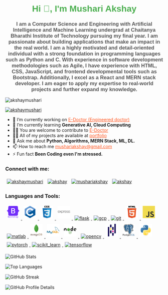 <h1 align="center" style="font-family: Arial, sans-serif; color: #4CAF50;">Hi 👋, I'm Mushari Akshay</h1>

<h3 align="center" style="font-family: Arial, sans-serif; color: #555;">
  I am a Computer Science and Engineering with Artificial Intelligence and Machine Learning undergrad at Chaitanya Bharathi Institute of Technology pursuing my final year. I am passionate about building applications that make an impact in the real world. I am a highly motivated and detail-oriented individual with a strong foundation in programming languages such as Python and C. With experience in software development methodologies such as Agile, I have experience with HTML, CSS, JavaScript, and frontend developmental tools such as Bootstrap. Additionally, I excel as a React and MERN stack developer. I am eager to apply my expertise to real-world projects and further expand my knowledge.
</h3>

<p align="left"> 
  <img src="https://komarev.com/ghpvc/?username=akshaymushari&label=Profile%20views&color=0e75b6&style=flat" alt="akshaymushari" /> 
</p>

<p align="left">
  <a href="https://github.com/ryo-ma/github-profile-trophy">
    <img src="https://github-profile-trophy.vercel.app/?username=AkshayMushari&theme=algolia&column=7&margin-w=15&margin-h=15&no-frame=true&no-bg=true&exclude_repo=github-profile-trophy&title=Followers,Repositories,Stars,Commits,Issues,PullRequest" alt="akshaymushari" />
  </a>
</p>

<ul>
  <li>🔭 I’m currently working on <a href="https://github.com/AkshayMushari/E-Doctor" style="color: #FF5722;">E-Doctor (Engineered doctor)</a></li>
  <li>🌱 I’m currently learning <strong>Generative AI, Cloud Computing</strong></li>
  <li>👨‍💻 You are welcome to contribute to <a href="https://github.com/AkshayMushari/E-Doctor" style="color: #FF5722;">E-Doctor</a></li>
  <li>👨‍💻 All of my projects are available at <a href="portfolio" style="color: #FF5722;">portfolio</a></li>
  <li>💬 Ask me about <strong>Python, Algorithms, MERN Stack, ML, DL.</strong></li>
  <li>📫 How to reach me <a href="mailto:mushariakshay@gmail.com" style="color: #FF5722;">mushariakshay@gmail.com</a></li>
  <li>⚡ Fun fact <strong>Been Coding even I'm stressed.</strong></li>
</ul>

<h3 align="left">Connect with me:</h3>
<p align="left">
  <a href="https://linkedin.com/in/akshaymushari" target="blank"><img align="center" src="https://raw.githubusercontent.com/rahuldkjain/github-profile-readme-generator/master/src/images/icons/Social/linked-in-alt.svg" alt="akshaymushari" height="30" width="40" style="margin: 5px;" /></a>
  <a href="https://www.codechef.com/users/akshay" target="blank"><img align="center" src="https://cdn.jsdelivr.net/npm/simple-icons@3.1.0/icons/codechef.svg" alt="akshay" height="30" width="40" style="margin: 5px;" /></a>
  <a href="https://www.hackerrank.com/mushariakshay" target="blank"><img align="center" src="https://raw.githubusercontent.com/rahuldkjain/github-profile-readme-generator/master/src/images/icons/Social/hackerrank.svg" alt="mushariakshay" height="30" width="40" style="margin: 5px;" /></a>
  <a href="https://www.leetcode.com/akshay" target="blank"><img align="center" src="https://raw.githubusercontent.com/rahuldkjain/github-profile-readme-generator/master/src/images/icons/Social/leet-code.svg" alt="akshay" height="30" width="40" style="margin: 5px;" /></a>
</p>

<h3 align="left">Languages and Tools:</h3>
<p align="left">
  <a href="https://getbootstrap.com" target="_blank" rel="noreferrer"> <img src="https://raw.githubusercontent.com/devicons/devicon/master/icons/bootstrap/bootstrap-plain-wordmark.svg" alt="bootstrap" width="40" height="40" style="margin: 5px;" /> </a>
  <a href="https://www.cprogramming.com/" target="_blank" rel="noreferrer"> <img src="https://raw.githubusercontent.com/devicons/devicon/master/icons/c/c-original.svg" alt="c" width="40" height="40" style="margin: 5px;" /> </a>
  <a href="https://www.w3schools.com/css/" target="_blank" rel="noreferrer"> <img src="https://raw.githubusercontent.com/devicons/devicon/master/icons/css3/css3-original-wordmark.svg" alt="css3" width="40" height="40" style="margin: 5px;" /> </a>
  <a href="https://expressjs.com" target="_blank" rel="noreferrer"> <img src="https://raw.githubusercontent.com/devicons/devicon/master/icons/express/express-original-wordmark.svg" alt="express" width="40" height="40" style="margin: 5px;" /> </a>
  <a href="https://flask.palletsprojects.com/" target="_blank" rel="noreferrer"> <img src="https://www.vectorlogo.zone/logos/pocoo_flask/pocoo_flask-icon.svg" alt="flask" width="40" height="40" style="margin: 5px;" /> </a>
  <a href="https://cloud.google.com" target="_blank" rel="noreferrer"> <img src="https://www.vectorlogo.zone/logos/google_cloud/google_cloud-icon.svg" alt="gcp" width="40" height="40" style="margin: 5px;" /> </a>
  <a href="https://git-scm.com/" target="_blank" rel="noreferrer"> <img src="https://www.vectorlogo.zone/logos/git-scm/git-scm-icon.svg" alt="git" width="40" height="40" style="margin: 5px;" /> </a>
  <a href="https://www.w3.org/html/" target="_blank" rel="noreferrer"> <img src="https://raw.githubusercontent.com/devicons/devicon/master/icons/html5/html5-original-wordmark.svg" alt="html5" width="40" height="40" style="margin: 5px;" /> </a>
  <a href="https://developer.mozilla.org/en-US/docs/Web/JavaScript" target="_blank" rel="noreferrer"> <img src="https://raw.githubusercontent.com/devicons/devicon/master/icons/javascript/javascript-original.svg" alt="javascript" width="40" height="40" style="margin: 5px;" /> </a>
  <a href="https://www.mathworks.com/" target="_blank" rel="noreferrer"> <img src="https://upload.wikimedia.org/wikipedia/commons/2/21/Matlab_Logo.png" alt="matlab" width="40" height="40" style="margin: 5px;" /> </a>
  <a href="https://www.mongodb.com/" target="_blank" rel="noreferrer"> <img src="https://raw.githubusercontent.com/devicons/devicon/master/icons/mongodb/mongodb-original-wordmark.svg" alt="mongodb" width="40" height="40" style="margin: 5px;" /> </a>
  <a href="https://www.mysql.com/" target="_blank" rel="noreferrer"> <img src="https://raw.githubusercontent.com/devicons/devicon/master/icons/mysql/mysql-original-wordmark.svg" alt="mysql" width="40" height="40" style="margin: 5px;" /> </a>
  <a href="https://nodejs.org" target="_blank" rel="noreferrer"> <img src="https://raw.githubusercontent.com/devicons/devicon/master/icons/nodejs/nodejs-original-wordmark.svg" alt="nodejs" width="40" height="40" style="margin: 5px;" /> </a>
  <a href="https://opencv.org/" target="_blank" rel="noreferrer"> <img src="https://www.vectorlogo.zone/logos/opencv/opencv-icon.svg" alt="opencv" width="40" height="40" style="margin: 5px;" /> </a>
  <a href="https://pandas.pydata.org/" target="_blank" rel="noreferrer"> <img src="https://raw.githubusercontent.com/devicons/devicon/2ae2a900d2f041da66e950e4d48052658d850630/icons/pandas/pandas-original.svg" alt="pandas" width="40" height="40" style="margin: 5px;" /> </a>
  <a href="https://www.postgresql.org" target="_blank" rel="noreferrer"> <img src="https://raw.githubusercontent.com/devicons/devicon/master/icons/postgresql/postgresql-original-wordmark.svg" alt="postgresql" width="40" height="40" style="margin: 5px;" /> </a>
  <a href="https://www.python.org" target="_blank" rel="noreferrer"> <img src="https://raw.githubusercontent.com/devicons/devicon/master/icons/python/python-original.svg" alt="python" width="40" height="40" style="margin: 5px;" /> </a>
  <a href="https://pytorch.org/" target="_blank" rel="noreferrer"> <img src="https://www.vectorlogo.zone/logos/pytorch/pytorch-icon.svg" alt="pytorch" width="40" height="40" style="margin: 5px;" /> </a>
  <a href="https://scikit-learn.org/" target="_blank" rel="noreferrer"> <img src="https://upload.wikimedia.org/wikipedia/commons/0/05/Scikit_learn_logo_small.svg" alt="scikit_learn" width="40" height="40" style="margin: 5px;" /> </a>
  <a href="https://www.tensorflow.org" target="_blank" rel="noreferrer"> <img src="https://www.vectorlogo.zone/logos/tensorflow/tensorflow-icon.svg" alt="tensorflow" width="40" height="40" style="margin: 5px;" /> </a>
</p>

<p>
  <img align="center" src="https://github-readme-stats.vercel.app/api?username=AkshayMushari&show_icons=true&theme=radical&count_private=true&hide=prs&title_color=ff5733&icon_color=ffb84d&text_color=c9c9c9&bg_color=151515&hide_border=true&line_height=24" alt="GitHub Stats" />
</p>

<p>
  <img align="center" src="https://github-readme-stats.vercel.app/api/top-langs?username=AkshayMushari&show_icons=true&locale=en&layout=compact&theme=radical&title_color=ff5733&icon_color=ffb84d&text_color=c9c9c9&bg_color=151515&hide_border=true" alt="Top Languages" />
</p>

<p>
  <img align="center" src="https://github-readme-streak-stats.herokuapp.com/?user=AkshayMushari&theme=radical&count_private=true&hide=prs&title_color=ff5733&icon_color=ffb84d&text_color=c9c9c9&bg_color=151515&hide_border=true" alt="GitHub Streak" />
</p>

<p>
  <img align="center" src="https://github-profile-summary-cards.vercel.app/api/cards/profile-details?username=AkshayMushari&theme=radical&count_private=true&hide=prs&title_color=ff5733&icon_color=ffb84d&text_color=c9c9c9&bg_color=151515&hide_border=true" alt="GitHub Profile Details" />
</p>

